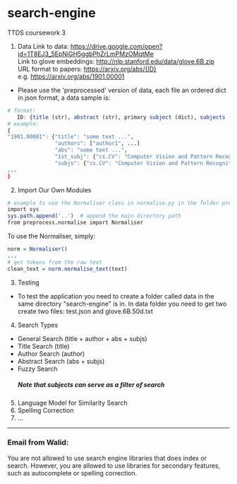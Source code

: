 # search-engine
TTDS coursework 3 

1. Data 
Link to data: https://drive.google.com/open?id=1T8EJ3_5EpNiGH5ggbPhZrLmPMzOMqtMe <br>
Link to glove embeddings: http://nlp.stanford.edu/data/glove.6B.zip <br>
URL format to papers: https://arxiv.org/abs/{ID} <br>
e.g. https://arxiv.org/abs/1901.00001 <br>
* Please use the 'preprocessed' version of data, each file an ordered dict in json format, a data sample is:
```r
# format:
   ID: {title (str), abstract (str), primary subject (dict), subjects (dict)}
# example:
{
"1901.00001": {"title": "some text ...", 
               "authors": ["author1", ...]
               "abs": "some text ...", 
               "1st_subj": {"cs.CV": "Computer Vision and Pattern Recognition"}, 
               "subjs": {"cs.CV": "Computer Vision and Pattern Recognition", "cs.LG": "Machine Learning", "stat.ML": "Machine Learning"}}},
...
}
```
2. Import Our Own Modules
```r
# example to use the Normaliser class in normalise.py in the folder preprocess 
import sys
sys.path.append('..')  # append the main directory path
from preprocess.normalise import Normaliser
```
To use the Normaliser, simply:
```r
norm = Normaliser()
...
# get tokens from the raw text
clean_text = norm.normalise_text(text)
```

3. Testing
* To test the application you need to create a folder called data in the same directory "search-engine" is in.
In data folder you need to get two create two files: test.json and glove.6B.50d.txt

4. Search Types
* General Search (title + author + abs + subjs)
* Title Search (title)
* Author Search (author)
* Abstract Search (abs + subjs)
* Fuzzy Search
   ##### Note that *subjects* can serve as a filter of search
5. Language Model for Similarity Search 
6. Spelling Correction
7. ...

--------------------
### Email from Walid:
You are not allowed to use search engine libraries that does index or search. 
However, you are allowed to use libraries for secondary features, such as autocomplete or spelling correction.
